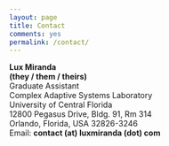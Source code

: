 ```yaml
---
layout: page
title: Contact
comments: yes
permalink: /contact/
---
```


<strong>Lux Miranda</strong><br />
<strong>(they / them / theirs)</strong><br />
Graduate Assistant<br />
Complex Adaptive Systems Laboratory<br />
University of Central Florida<br />
12800 Pegasus Drive, Bldg. 91, Rm 314<br />
Orlando, Florida, USA 32826-3246<br />
Email: <strong>contact (at) luxmiranda (dot) com</strong>

